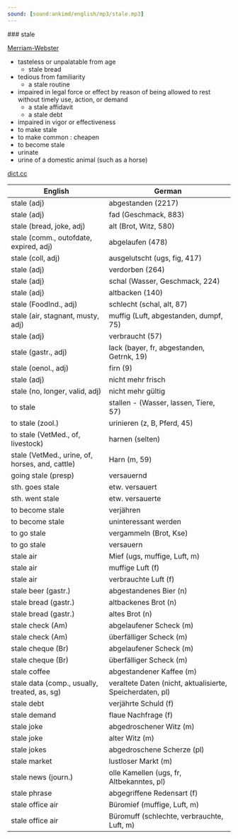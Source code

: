 ```yaml
---
sound: [sound:ankimd/english/mp3/stale.mp3]
---
```


\### stale

[Merriam-Webster](https://www.merriam-webster.com/dictionary/stale)

- tasteless or unpalatable from age
    - stale bread
- tedious from familiarity
    - a stale routine
- impaired in legal force or effect by reason of being allowed to rest without timely use, action, or demand
    - a stale affidavit
    - a stale debt
- impaired in vigor or effectiveness
- to make stale
- to make common : cheapen
- to become stale
- urinate
- urine of a domestic animal (such as a horse)

[dict.cc](https://www.dict.cc/stale)

| English        | German       |
| -------------- | ------------ |
| stale (adj) | abgestanden (2217) |
| stale (adj) | fad (Geschmack, 883) |
| stale (bread, joke, adj) | alt (Brot, Witz, 580) |
| stale (comm., outofdate, expired, adj) | abgelaufen (478) |
| stale (coll, adj) | ausgelutscht (ugs, fig, 417) |
| stale (adj) | verdorben (264) |
| stale (adj) | schal (Wasser, Geschmack, 224) |
| stale (adj) | altbacken (140) |
| stale (FoodInd., adj) | schlecht (schal, alt, 87) |
| stale (air, stagnant, musty, adj) | muffig (Luft, abgestanden, dumpf, 75) |
| stale (adj) | verbraucht (57) |
| stale (gastr., adj) | lack (bayer, fr, abgestanden, Getrnk, 19) |
| stale (oenol., adj) | firn (9) |
| stale (adj) | nicht mehr frisch |
| stale (no, longer, valid, adj) | nicht mehr gültig |
| to stale | stallen - (Wasser, lassen, Tiere, 57) |
| to stale (zool.) | urinieren (z, B, Pferd, 45) |
| to stale (VetMed., of, livestock) | harnen (selten) |
| stale (VetMed., urine, of, horses, and, cattle) | Harn (m, 59) |
| going stale (presp) | versauernd |
| sth. goes stale | etw. versauert |
| sth. went stale | etw. versauerte |
| to become stale | verjähren |
| to become stale | uninteressant werden |
| to go stale | vergammeln (Brot, Kse) |
| to go stale | versauern |
| stale air | Mief (ugs, muffige, Luft, m) |
| stale air | muffige Luft (f) |
| stale air | verbrauchte Luft (f) |
| stale beer (gastr.) | abgestandenes Bier (n) |
| stale bread (gastr.) | altbackenes Brot (n) |
| stale bread (gastr.) | altes Brot (n) |
| stale check (Am) | abgelaufener Scheck (m) |
| stale check (Am) | überfälliger Scheck (m) |
| stale cheque (Br) | abgelaufener Scheck (m) |
| stale cheque (Br) | überfälliger Scheck (m) |
| stale coffee | abgestandener Kaffee (m) |
| stale data (comp., usually, treated, as, sg) | veraltete Daten (nicht, aktualisierte, Speicherdaten, pl) |
| stale debt | verjährte Schuld (f) |
| stale demand | flaue Nachfrage (f) |
| stale joke | abgedroschener Witz (m) |
| stale joke | alter Witz (m) |
| stale jokes | abgedroschene Scherze (pl) |
| stale market | lustloser Markt (m) |
| stale news (journ.) | olle Kamellen (ugs, fr, Altbekanntes, pl) |
| stale phrase | abgegriffene Redensart (f) |
| stale office air | Büromief (muffige, Luft, m) |
| stale office air | Büromuff (schlechte, verbrauchte, Luft, m) |
